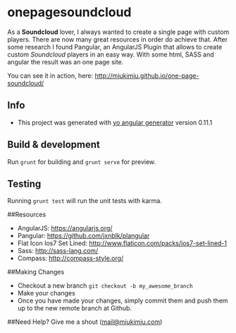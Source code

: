 # onepagesoundcloud

As a **Soundcloud** lover, I always wanted to create a single page with custom players. 
There are now many great resources in order do achieve that. After some research I found Pangular, an AngularJS Plugin that allows to create custom *Soundcloud* players in an easy way.
With some html, SASS and angular the result was an one page site.

You can see it in action, here:
http://miukimiu.github.io/one-page-soundcloud/

## Info
* This project was generated with [yo angular generator](https://github.com/yeoman/generator-angular)
version 0.11.1

## Build & development

Run `grunt` for building and `grunt serve` for preview.

## Testing

Running `grunt test` will run the unit tests with karma.

##Resources

* AngularJS: https://angularjs.org/
* Pangular: https://github.com/jxnblk/plangular
* Flat Icon Ios7 Set Lined: http://www.flaticon.com/packs/ios7-set-lined-1
* Sass: http://sass-lang.com/
* Compass: http://compass-style.org/

##Making Changes
* Checkout a new branch `git checkout -b my_awesome_branch`
* Make your changes
* Once you have made your changes, simply commit them and push them up to the new remote branch at Github.

##Need Help?
Give me a shout (mail@miukimiu.com)

